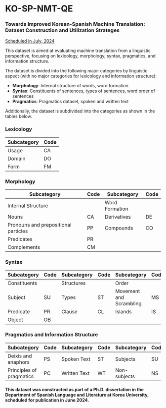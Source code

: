 # KO-SP-NMT-QE
### Towards Improved Korean-Spanish Machine Translation: Dataset Construction and Utilization Strateges

[Scheduled in July, 2024](URL)

This dataset is aimed at evaluating machine translation from a linguistic perspective, focusing on lexicology, morphology, syntax, pragmatics, and information structure.

The dataset is divided into the following major categories by linguistic aspect (with no major categories for lexicology and information structure):

- **Morphology**: Internal structure of words, word formation
- **Syntax**: Constituents of sentences, types of sentences, word order of sentences
- **Pragmatics**: Pragmatics dataset, spoken and written text

Additionally, the dataset is subdivided into the categories as shown in the tables below.

### Lexicology

| Subcategory | Code | 
|-------------|------|
| Usage       | CA   | 
| Domain      | DO   | 
| Form        | FM   | 

### Morphology

| Subcategory                        | Code | Subcategory | Code |
|------------------------------------|------|-------------|------|
| Internal Structure                 |      | Word Formation |      |
| Nouns                              | CA   | Derivatives | DE   |
| Pronouns and prepositional particles | PP  | Compounds   | CO   |
| Predicates                         | PR   |             |      |
| Complements                        | CM   |             |      |

### Syntax

| Subcategory | Code | Subcategory | Code | Subcategory | Code |
|-------------|------|-------------|------|-------------|------|
| Constituents|      | Structures  |      | Order       |      |
| Subject     | SU   | Types       | ST   | Movement and Scrambling  | MS   |
| Predicate   | PR   | Clause      | CL   | Islands     | IS   |
| Object      | OB   |             |      |             |      |

### Pragmatics and Information Structure

| Subcategory | Code | Subcategory | Code | Subcategory | Code |
|-------------|------|-------------|------|-------------|------|
| Deixis and anaphors | PS   | Spoken Text    | ST   | Subjects     | SU   |
| Principles of pragmatics | PC   | Written Text   | WT   | Non-subjects | NS   |


#### This dataset was constructed as part of a Ph.D. dissertation in the Department of Spanish Language and Literature at Korea University, scheduled for publication in June 2024.
